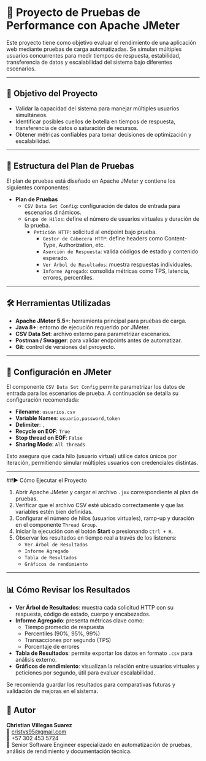 # 🚀 Proyecto de Pruebas de Performance con Apache JMeter

Este proyecto tiene como objetivo evaluar el rendimiento de una aplicación web mediante pruebas de carga automatizadas. Se simulan múltiples usuarios concurrentes para medir tiempos de respuesta, estabilidad, transferencia de datos y escalabilidad del sistema bajo diferentes escenarios.

---

## 🎯 Objetivo del Proyecto

- Validar la capacidad del sistema para manejar múltiples usuarios simultáneos.
- Identificar posibles cuellos de botella en tiempos de respuesta, transferencia de datos o saturación de recursos.
- Obtener métricas confiables para tomar decisiones de optimización y escalabilidad.

---

## 🧪 Estructura del Plan de Pruebas

El plan de pruebas está diseñado en Apache JMeter y contiene los siguientes componentes:

- **Plan de Pruebas**
  - `CSV Data Set Config`: configuración de datos de entrada para escenarios dinámicos.
  - `Grupo de Hilos`: define el número de usuarios virtuales y duración de la prueba.
    - `Petición HTTP`: solicitud al endpoint bajo prueba.
      - `Gestor de Cabecera HTTP`: define headers como Content-Type, Authorization, etc.
      - `Aserción de Respuesta`: valida códigos de estado y contenido esperado.
      - `Ver Árbol de Resultados`: muestra respuestas individuales.
      - `Informe Agregado`: consolida métricas como TPS, latencia, errores, percentiles.

---

## 🛠️ Herramientas Utilizadas

- **Apache JMeter 5.5+**: herramienta principal para pruebas de carga.
- **Java 8+**: entorno de ejecución requerido por JMeter.
- **CSV Data Set**: archivo externo para parametrizar escenarios.
- **Postman / Swagger**: para validar endpoints antes de automatizar.
- **Git**: control de versiones del pvroyecto.

---

## 🔧 Configuración en JMeter

El componente `CSV Data Set Config` permite parametrizar los datos de entrada para los escenarios de prueba. A continuación se detalla su configuración recomendada:

- **Filename**: `usuarios.csv`
- **Variable Names**: `usuario,password,token`
- **Delimiter**: `,`
- **Recycle on EOF**: `True`
- **Stop thread on EOF**: `False`
- **Sharing Mode**: `All threads`

Esto asegura que cada hilo (usuario virtual) utilice datos únicos por iteración, permitiendo simular múltiples usuarios con credenciales distintas.

---

##▶️ Cómo Ejecutar el Proyecto

1. Abrir Apache JMeter y cargar el archivo `.jmx` correspondiente al plan de pruebas.
2. Verificar que el archivo CSV esté ubicado correctamente y que las variables estén bien definidas.
3. Configurar el número de hilos (usuarios virtuales), ramp-up y duración en el componente `Thread Group`.
4. Iniciar la ejecución con el botón **Start** o presionando `Ctrl + R`.
5. Observar los resultados en tiempo real a través de los listeners:
   - `Ver Árbol de Resultados`
   - `Informe Agregado`
   - `Tabla de Resultados`
   - `Gráficos de rendimiento`

---

## 📊 Cómo Revisar los Resultados

- **Ver Árbol de Resultados**: muestra cada solicitud HTTP con su respuesta, código de estado, cuerpo y encabezados.
- **Informe Agregado**: presenta métricas clave como:
  - Tiempo promedio de respuesta
  - Percentiles (90%, 95%, 99%)
  - Transacciones por segundo (TPS)
  - Porcentaje de errores
- **Tabla de Resultados**: permite exportar los datos en formato `.csv` para análisis externo.
- **Gráficos de rendimiento**: visualizan la relación entre usuarios virtuales y peticiones por segundo, útil para evaluar escalabilidad.

Se recomienda guardar los resultados para comparativas futuras y validación de mejoras en el sistema.

## 👤 Autor

**Christian Villegas Suarez**  
📧 cristvs95@gmail.com  
📱 +57 302 453 5724  
💼 Senior Software Engineer especializado en automatización de pruebas, análisis de rendimiento y documentación técnica.
